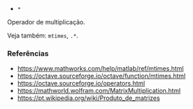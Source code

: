 - `*`

Operador de multiplicação.

Veja também: `mtimes`, `.*`.

### Referências

- https://www.mathworks.com/help/matlab/ref/mtimes.html
- https://octave.sourceforge.io/octave/function/mtimes.html
- https://octave.sourceforge.io/operators.html
- https://mathworld.wolfram.com/MatrixMultiplication.html
- https://pt.wikipedia.org/wiki/Produto_de_matrizes

